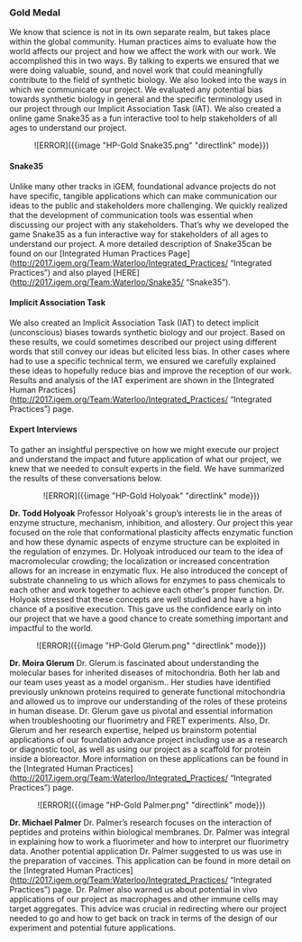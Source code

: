 ### **Gold Medal** ###


We know that science is not in its own separate realm, but takes place within the global community. Human practices aims to evaluate how the world affects our project and how we affect the work with our work. We accomplished this in two ways. By talking to experts we ensured that we were doing valuable, sound, and novel work that could meaningfully contribute to the field of synthetic biology. We also looked into the ways in which we communicate our project. We evaluated any potential bias towards synthetic biology in general and the specific terminology used in our project through our Implicit Association Task (IAT). We also created a online game Snake35 as a fun interactive tool to help stakeholders of all ages to understand our project.

<center> ![ERROR]({{image "HP-Gold Snake35.png" "directlink" mode}}) </center>

#### Snake35

Unlike many other tracks in iGEM, foundational advance projects do not have specific, tangible applications which can make communication our ideas to the public and stakeholders more challenging. We quickly realized  that the development of communication tools was essential when discussing our project with any stakeholders. That’s why we developed the game Snake35 as a fun interactive way for stakeholders of all ages to understand our project. A more detailed description of Snake35can be found on our [Integrated Human Practices Page](http://2017.igem.org/Team:Waterloo/Integrated_Practices/ “Integrated Practices”) and also played  [HERE](http://2017.igem.org/Team:Waterloo/Snake35/ “Snake35”).

#### Implicit Association Task

We also created an Implicit Association Task (IAT) to detect implicit (unconscious) biases towards synthetic biology and our project. Based on these results, we could sometimes described our project using different words that still convey our ideas but elicited less bias. In other cases where had to use a specific technical term, we ensured we carefully explained these ideas to hopefully reduce bias and improve the reception of our work. Results and analysis of the IAT experiment are shown in the [Integrated Human Practices](http://2017.igem.org/Team:Waterloo/Integrated_Practices/ “Integrated Practices”) page.

#### Expert Interviews

To gather an insightful perspective on how we might execute our project and understand the impact and future application of what our project, we knew that we needed to consult experts in the field. We have summarized the results of these conversations below.

<center> ![ERROR]({{image "HP-Gold Holyoak" "directlink" mode}}) </center>

**Dr. Todd Holyoak**
Professor Holyoak's group’s interests lie in the areas of enzyme structure, mechanism, inhibition, and allostery. Our project this year focused on the role that conformational plasticity affects enzymatic function and how these dynamic aspects of enzyme structure can be exploited in the regulation of enzymes. Dr. Holyoak introduced our team to the idea of macromolecular crowding; the localization or increased concentration allows for an increase in enzymatic flux. He also introduced the concept of substrate channeling to us which allows for enzymes to pass chemicals to each other and work together to achieve each other's proper function.
Dr. Holyoak stressed that these concepts are well studied and have a high chance of a positive execution. This gave us the confidence early on into our project that we have a good chance to create something important and impactful to the world.

<center>![ERROR]({{image "HP-Gold Glerum.png" "directlink" mode}}) </center>

**Dr. Moira Glerum**
Dr. Glerum.is fascinated about  understanding the molecular bases for inherited diseases of mitochondria. Both her lab and our team uses yeast as a model organism.. Her studies have identified previously unknown proteins required to generate functional mitochondria and allowed us to improve our understanding of the roles of these proteins in human disease. Dr. Glerum gave us pivotal and essential information when troubleshooting our fluorimetry and FRET experiments. Also, Dr. Glerum and her research expertise, helped us brainstorm potential applications of our foundation advance project including use as a research or diagnostic tool, as well as using our project as a scaffold for protein inside a bioreactor. More information on these applications can be found in the [Integrated Human Practices](http://2017.igem.org/Team:Waterloo/Integrated_Practices/ “Integrated Practices”) page.

<center> ![ERROR]({{image "HP-Gold Palmer.png" "directlink" mode}}) </center>

**Dr. Michael Palmer**
Dr. Palmer’s research focuses on the interaction of peptides and proteins within biological membranes. Dr. Palmer was integral in explaining how to work a fluorimeter and how to interpret our fluorimetry data. Another potential application Dr. Palmer suggested to us was use in the preparation of vaccines. This application can be found in more detail on the [Integrated Human Practices](http://2017.igem.org/Team:Waterloo/Integrated_Practices/ “Integrated Practices”) page. Dr. Palmer also warned us about potential in vivo applications of our project as macrophages and other immune cells may target aggregates. This advice was crucial in redirecting where our project needed to go and how to get back on track in terms of the design of our experiment and potential future applications.
